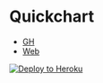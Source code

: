 # Quickchart
- [GH](https://github.com/typpo/quickchart)
- [Web](https://quickchart.io/)

[![Deploy to Heroku](https://www.herokucdn.com/deploy/button.svg)](https://heroku.com/deploy?template=https://github.com/kaerez/heroku-quickchart)
